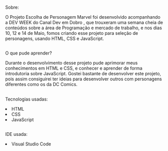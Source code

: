 Sobre:
<p>O Projeto Escolha de Personagem Marvel
foi desenvolvido acompanhando a DEV WEEK do Canal Dev em Dobro , que trouxeram uma semana cheia de conteúdos sobre a área de Programação e mercado de trabalho, e nos dias 10, 12 e 14 de Maio, fomos criando
esse projeto para seleção de personagens, usando HTML, CSS e JavaScript.</p>

##

O que pude aprender?
<p>Durante o desenvolvimento desse projeto pude aprimorar meus conhecimentos em HTML e CSS, e conhecer e aprender de forma introdutoria sobre JavaScript. Gostei bastante de desenvolver
este projeto, pois assim consiguirei ter ideias para desenvolver outros com personagens diferentes como os da DC Comics.</p>

##

Tecnologias usadas:
<li>HTML</li>
<li>CSS</LI>
<li>JavaScript</li>

##

IDE usada:
<li>Visual Studio Code</li>


